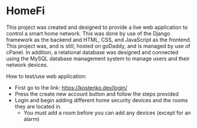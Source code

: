 # HomeFi

This project was created and designed to provide a live web application to control a smart
  home network. This was done by use of the Django framework as the backend and HTML, CSS,
  and JavaScript as the frontend. This project was, and is still, hosted on goDaddy, and 
  is managed by use of cPanel. In addition, a relational database was designed and connected
  using the MySQL database management system to manage users and their network devices.

How to test/use web application: 
  * First go to the link: https://kostenko.dev/login/
  * Press the create new account button and follow the steps provided
  * Login and begin adding different home security devices and the rooms they are located in
    * You must add a room before you can add any devices (except for an alarm)
